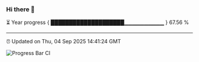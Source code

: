 ### Hi there 👋

⏳ Year progress { ████████████████████▁▁▁▁▁▁▁▁▁▁ } 67.56 %

---

⏰ Updated on Thu, 04 Sep 2025 14:41:24 GMT

![Progress Bar CI](https://github.com/IshwaranRudhara/GIT-ACTION/workflows/Progress%20Bar%20CI/badge.svg)
